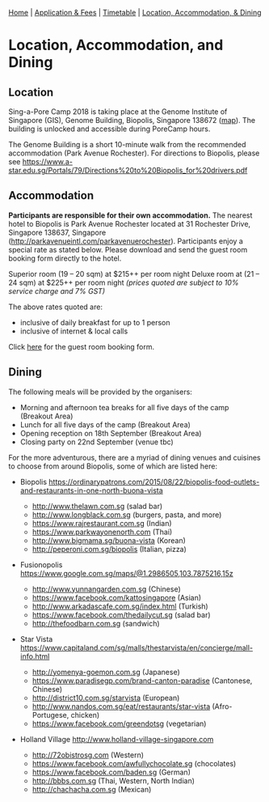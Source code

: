 [Home](index.md) | [Application & Fees](application.md) | [Timetable](timetable.md) | [Location, Accommodation, & Dining](location.md)

# Location, Accommodation, and Dining

## Location
Sing-a-Pore Camp 2018 is taking place at the Genome Institute of Singapore (GIS), Genome Building, Biopolis, Singapore 138672 (<a href="http://www.streetdirectory.com/sg/genome/60-biopolis-street-138672/2989_10373.html" target="_blank">map</a>). The building is unlocked and accessible during PoreCamp hours.

The Genome Building is a short 10-minute walk from the recommended accommodation (Park Avenue Rochester). For directions to Biopolis, please see <a href="https://www.a-star.edu.sg/Portals/79/Directions%20to%20Biopolis_for%20drivers.pdf" target="_blank">https://www.a-star.edu.sg/Portals/79/Directions%20to%20Biopolis_for%20drivers.pdf</a>

## Accommodation

**Participants are responsible for their own accommodation.** The nearest hotel to Biopolis is Park Avenue Rochester located at 31 Rochester Drive, Singapore 138637, Singapore (<a href="http://parkavenueintl.com/parkavenuerochester" target="_blank">http://parkavenueintl.com/parkavenuerochester</a>). Participants enjoy a special rate as stated below. Please download and send the guest room booking form directly to the hotel.

Superior room (19 – 20 sqm) at $215++ per room night
Deluxe room at (21 – 24 sqm) at $225++ per room night
*(prices quoted are subject to 10% service charge and 7% GST)*

The above rates quoted are:
  *	inclusive of daily breakfast for up to 1 person 
  *	inclusive of internet & local calls

Click <a href="form/GIS180918_Booking_form.pdf" target="_blank">here</a> for the guest room booking form.

## Dining
The following meals will be provided by the organisers:
  *	Morning and afternoon tea breaks for all five days of the camp (Breakout Area)
  *	Lunch for all five days of the camp (Breakout Area)
  *	Opening reception on 18th September (Breakout Area)
  *	Closing party on 22nd September (venue tbc)

For the more adventurous, there are a myriad of dining venues and cuisines to choose from around Biopolis, some of which are listed here:
  *	Biopolis <a href="https://ordinarypatrons.com/2015/08/22/biopolis-food-outlets-and-restaurants-in-one-north-buona-vista" target="_blank">https://ordinarypatrons.com/2015/08/22/biopolis-food-outlets-and-restaurants-in-one-north-buona-vista</a>
	  *	<a href="http://www.thelawn.com.sg" target="_blank">http://www.thelawn.com.sg</a> (salad bar)
	  *	<a href="http://www.longblack.com.sg" target="_blank">http://www.longblack.com.sg</a> (burgers, pasta, and more)
	  *	<a href="https://www.rajrestaurant.com.sg" target="_blank">https://www.rajrestaurant.com.sg</a> (Indian)
	  *	<a href="https://www.parkwayonenorth.com" target="_blank">https://www.parkwayonenorth.com</a> (Thai)
	  *	<a href="http://www.bigmama.sg/buona-vista" target="_blank">http://www.bigmama.sg/buona-vista</a> (Korean)
	  *	<a href="http://peperoni.com.sg/biopolis" target="_blank">http://peperoni.com.sg/biopolis</a> (Italian, pizza)

  *	Fusionopolis <a href="https://www.google.com.sg/maps/@1.2986505,103.7875216,15z" target="_blank">https://www.google.com.sg/maps/@1.2986505,103.7875216,15z</a>
	  *	<a href="http://www.yunnangarden.com.sg" target="_blank">http://www.yunnangarden.com.sg</a> (Chinese)
	  *	<a href="https://www.facebook.com/kattosingapore" target="_blank">https://www.facebook.com/kattosingapore</a> (Asian)
	  *	<a href="http://www.arkadascafe.com.sg/index.html" target="_blank">http://www.arkadascafe.com.sg/index.html</a> (Turkish)
	  *	<a href="https://www.facebook.com/thedailycut.sg" target="_blank">https://www.facebook.com/thedailycut.sg</a> (salad bar)
	  *	<a href="http://thefoodbarn.com.sg" target="_blank">http://thefoodbarn.com.sg</a> (sandwich)

  *	Star Vista <a href="https://www.capitaland.com/sg/malls/thestarvista/en/concierge/mall-info.html" target="_blank">https://www.capitaland.com/sg/malls/thestarvista/en/concierge/mall-info.html</a> 
	  *	<a href="http://yomenya-goemon.com.sg" target="_blank">http://yomenya-goemon.com.sg</a> (Japanese)
	  *	<a href="https://www.paradisegp.com/brand-canton-paradise" target="_blank">https://www.paradisegp.com/brand-canton-paradise</a> (Cantonese, Chinese)
	  *	<a href="http://district10.com.sg/starvista" target="_blank">http://district10.com.sg/starvista</a> (European)
	  *	<a href="http://www.nandos.com.sg/eat/restaurants/star-vista" target="_blank">http://www.nandos.com.sg/eat/restaurants/star-vista</a> (Afro-Portugese, chicken)
	  *	<a href="https://www.facebook.com/greendotsg" target="_blank">https://www.facebook.com/greendotsg</a> (vegetarian)

  *	Holland Village <a hre="http://www.holland-village-singapore.com" target="_blank">http://www.holland-village-singapore.com</a>
	  *	<a href="http://72obistrosg.com" target="_blank">http://72obistrosg.com</a> (Western)
	  *	<a href="https://www.facebook.com/awfullychocolate.sg" target="_blank">https://www.facebook.com/awfullychocolate.sg</a> (chocolates)
	  *	<a href="https://www.facebook.com/baden.sg" target="_blank">https://www.facebook.com/baden.sg</a> (German)
	  *	<a href="http://bbbs.com.sg" target="_blank">http://bbbs.com.sg</a> (Thai, Western, North Indian)
	  *	<a href="http://chachacha.com.sg" target="_blank">http://chachacha.com.sg</a> (Mexican)
